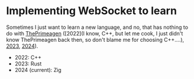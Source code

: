 # Implementing WebSocket to learn

Sometimes I just want to learn a new language, and no, that has nothing to do
with [ThePrimeagen](https://twitter.com/ThePrimeagen) ([2022](I know, C++, but
let me cook, I just didn't know ThePrimeagen back then, so don't blame me for
choosing C++....),
[2023](https://twitter.com/ThePrimeagen/status/1634328728137265155),
[2024](https://twitter.com/ThePrimeagen/status/1761068465253744641)).

- 2022: C++
- 2023: Rust
- 2024 (current): Zig
